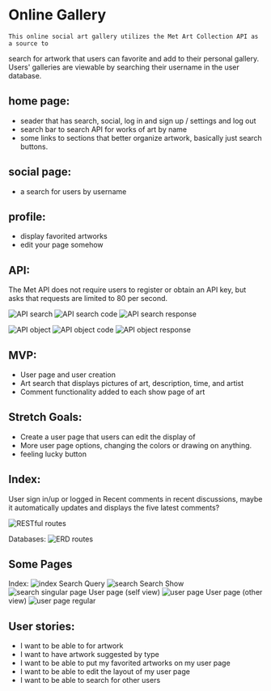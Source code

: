 # Online Gallery

    This online social art gallery utilizes the Met Art Collection API as a source to
search for artwork that users can favorite and add to their personal gallery. Users' galleries are viewable by searching their username in the user database.


## home page:
- seader that has search, social, log in and sign up / settings and log out
- search bar to search API for works of art by name
- some links to sections that better organize artwork, basically just search buttons.

## social page:
- a search for users by username

## profile:
- display favorited artworks
- edit your page somehow


## API:
The Met API does not require users to register or obtain an API key, but asks that requests are limited to 80 per second.

![API search](pics/apisearch.png)
![API search code](pics/apisearchjs.png)
![API search response](pics/apisearchresponse.png)


![API object](pics/apiobject.png)
![API object code](pics/apiobjectjs.png)
![API object response](pics/apiobjectresponse.png)


## MVP:
- User page and user creation
- Art search that displays pictures of art, description, time, and artist
- Comment functionality added to each show page of art

## Stretch Goals:
- Create a user page that users can edit the display of
- More user page options, changing the colors or drawing on anything.
- feeling lucky button

## Index:
User sign in/up or logged in
Recent comments in recent discussions, maybe it automatically updates and displays the five latest comments?

![RESTful routes](pics/RESTful.png)

Databases:
![ERD routes](pics/ERD.png)


## Some Pages
Index:
![index](pics/Index.png)
Search Query
![search](pics/search/query.png)
Search Show
![search singular page](pics/search/shw.png)
User page (self view)
![user page](pics/social/id-self-view.png)
User page (other view)
![user page regular](pics/social/id.png)

## User stories:
- I want to be able to for artwork
- I want to have artwork suggested by type 
- I want to be able to put my favorited artworks on my user page
- I want to be able to edit the layout of my user page
- I want to be able to search for other users
